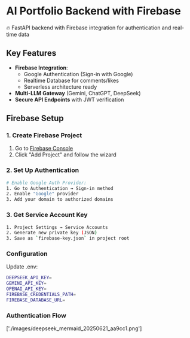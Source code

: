 # AI Portfolio Backend with Firebase

🔥 FastAPI backend with Firebase integration for authentication and real-time data

## Key Features

- **Firebase Integration**:
  - Google Authentication (Sign-in with Google)
  - Realtime Database for comments/likes
  - Serverless architecture ready
- **Multi-LLM Gateway** (Gemini, ChatGPT, DeepSeek)
- **Secure API Endpoints** with JWT verification

## Firebase Setup

### 1. Create Firebase Project
1. Go to [Firebase Console](https://console.firebase.google.com/)
2. Click "Add Project" and follow the wizard

### 2. Set Up Authentication
```bash
# Enable Google Auth Provider:
1. Go to Authentication → Sign-in method
2. Enable "Google" provider
3. Add your domain to authorized domains
```
### 3. Get Service Account Key
```bash
1. Project Settings → Service Accounts
2. Generate new private key (JSON)
3. Save as `firebase-key.json` in project root
```
### Configuration
Update .env:

```bash
DEEPSEEK_API_KEY=
GEMINI_API_KEY=
OPENAI_API_KEY=
FIREBASE_CREDENTIALS_PATH=
FIREBASE_DATABASE_URL=
```
### Authentication Flow
['./images/deepseek_mermaid_20250621_aa9cc1.png']
